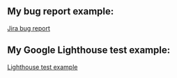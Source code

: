 ## My bug report example:
[Jira bug report](https://github.com/sylwiazar/Manual-Tester/blob/main/bunny.expert/bug-in-jira.png)

## My Google Lighthouse test example: 
[Lighthouse test example](https://github.com/sylwiazar/Manual-Tester/blob/main/bunny.expert/Lighthouse-bunny.expert.sklep%20(1).png)
